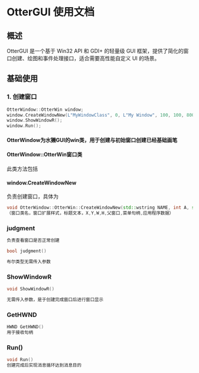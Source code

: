 # OtterGUI 使用文档

## 概述
OtterGUI 是一个基于 Win32 API 和 GDI+ 的轻量级 GUI 框架，提供了简化的窗口创建、绘图和事件处理接口，适合需要高性能自定义 UI 的场景。

## 基础使用

### 1. 创建窗口
```cpp
OtterWindow::OtterWin window;
window.CreateWindowNew(L"MyWindowClass", 0, L"My Window", 100, 100, 800, 600, NULL, NULL, NULL);
window.ShowWindowR();
window.Run();
```
#### OtterWindow为水獭GUI的win类，用于创建与初始窗口创建已经基础画笔

#### OtterWindow::OtterWin窗口类
此类方法包括
#### window.CreateWindowNew
负责创建窗口，具体为
```cpp
void OtterWindow::OtterWin::CreateWindowNew(std::wstring NAME, int A, std::wstring Lname,int X, int Y, int W, int H,HWND AW, HMENU men, LPVOID OID)
（窗口类名，窗口扩展样式，标题文本，X,Y,W,H,父窗口,菜单句柄,应用程序数据）
```
### judgment
```cpp
负责查看窗口是否正常创建

bool judgment()

布尔类型无需传入参数
```
### ShowWindowR
```cpp
void ShowWindowR()

无需传入参数，是于创建完成窗口后进行窗口显示
```
### GetHWND
```cpp
HWND GetHWND()
用于接收句柄
```
### Run()
```cpp
void Run()
创建完成后实现消息循环达到消息目的
```


